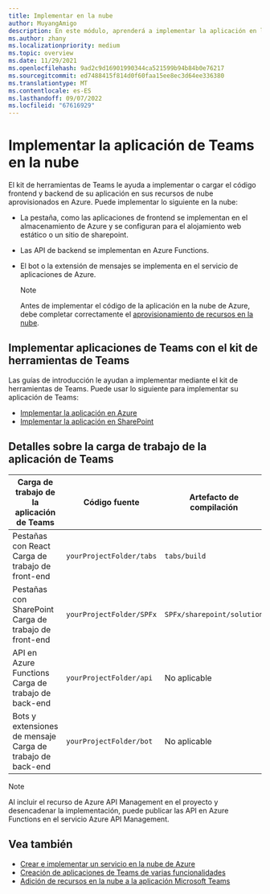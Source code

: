 ```yaml
---
title: Implementar en la nube
author: MuyangAmigo
description: En este módulo, aprenderá a implementar la aplicación en la nube, Azure o SharePoint e implementar aplicaciones de Teams mediante el kit de herramientas de Teams.
ms.author: zhany
ms.localizationpriority: medium
ms.topic: overview
ms.date: 11/29/2021
ms.openlocfilehash: 9ad2c9d16901990344ca521599b94b84b0e76217
ms.sourcegitcommit: ed7488415f814d0f60faa15ee8ec3d64ee336380
ms.translationtype: MT
ms.contentlocale: es-ES
ms.lasthandoff: 09/07/2022
ms.locfileid: "67616929"
---
```

# <a name="deploy-teams-app-to-the-cloud"></a>Implementar la aplicación de Teams en la nube

El kit de herramientas de Teams le ayuda a implementar o cargar el código frontend y backend de su aplicación en sus recursos de nube aprovisionados en Azure. Puede implementar lo siguiente en la nube:

* La pestaña, como las aplicaciones de frontend se implementan en el almacenamiento de Azure y se configuran para el alojamiento web estático o un sitio de sharepoint.
* Las API de backend se implementan en Azure Functions.
* El bot o la extensión de mensajes se implementa en el servicio de aplicaciones de Azure.

  > [!NOTE]
  > Antes de implementar el código de la aplicación en la nube de Azure, debe completar correctamente el [aprovisionamiento de recursos en la nube](provision.md).

## <a name="deploy-teams-apps-using-teams-toolkit"></a>Implementar aplicaciones de Teams con el kit de herramientas de Teams

Las guías de introducción le ayudan a implementar mediante el kit de herramientas de Teams. Puede usar lo siguiente para implementar su aplicación de Teams:

* [Implementar la aplicación en Azure](/microsoftteams/platform/sbs-gs-javascript?tabs=vscode%2Cvsc%2Cviscode%2Cvcode&tutorial-step=8&branch)
* [Implementar la aplicación en SharePoint](/microsoftteams/platform/sbs-gs-spfx?tabs=vscode%2Cviscode&tutorial-step=4&branch)

## <a name="details-on-teams-app-workload"></a>Detalles sobre la carga de trabajo de la aplicación de Teams

| Carga de trabajo de la aplicación de Teams | Código fuente | Artefacto de compilación| Recurso de destino |
|-------------|----------|---------------|---------------|
|Pestañas con React </br> Carga de trabajo de front-end| `yourProjectFolder/tabs`| `tabs/build` |Almacenamiento de Azure |
|Pestañas con SharePoint </br> Carga de trabajo de front-end | `yourProjectFolder/SPFx`| `SPFx/sharepoint/solution` |Catálogo de aplicaciones de SharePoint |
|API en Azure Functions </br> Carga de trabajo de back-end | `yourProjectFolder/api`| No aplicable |Azure Functions |
|Bots y extensiones de mensaje </br> Carga de trabajo de back-end | `yourProjectFolder/bot` | No aplicable | Servicio de aplicaciones de Azure |

> [!NOTE]
> Al incluir el recurso de Azure API Management en el proyecto y desencadenar la implementación, puede publicar las API en Azure Functions en el servicio Azure API Management.

## <a name="see-also"></a>Vea también

* [Crear e implementar un servicio en la nube de Azure](/azure/cloud-services/cloud-services-how-to-create-deploy-portal)
* [Creación de aplicaciones de Teams de varias funcionalidades](add-capability.md)
* [Adición de recursos en la nube a la aplicación Microsoft Teams](add-resource.md)
